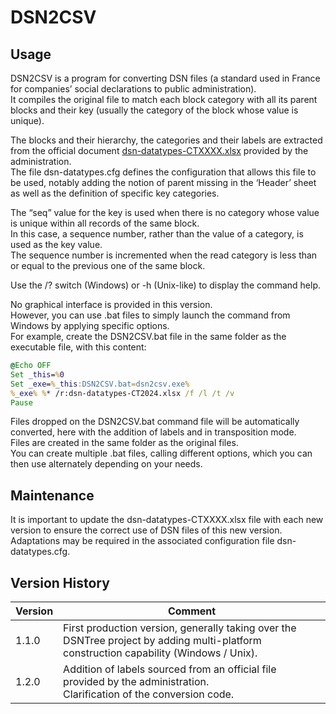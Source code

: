 # DSN2CSV

## Usage

DSN2CSV is a program for converting DSN files (a standard used in France for companies’ social declarations to public administration).<br>
It compiles the original file to match each block category with all its parent blocks and their key (usually the category of the block whose value is unique).

The blocks and their hierarchy, the categories and their labels are extracted from the official document [dsn-datatypes-CTXXXX.xlsx](https://www.net-entreprises.fr/declaration/norme-et-documentation-dsn/) provided by the administration.<br>
The file dsn-datatypes.cfg defines the configuration that allows this file to be used, notably adding the notion of parent missing in the ‘Header’ sheet as well as the definition of specific key categories.

The “seq” value for the key is used when there is no category whose value is unique within all records of the same block.<br>
In this case, a sequence number, rather than the value of a category, is used as the key value.<br>
The sequence number is incremented when the read category is less than or equal to the previous one of the same block.


Use the /? switch (Windows) or -h (Unix-like) to display the command help.


No graphical interface is provided in this version.<br>
However, you can use .bat files to simply launch the command from Windows by applying specific options.<br>
For example, create the DSN2CSV.bat file in the same folder as the executable file, with this content:
```bat
@Echo OFF
Set _this=%0
Set _exe=%_this:DSN2CSV.bat=dsn2csv.exe%
%_exe% %* /r:dsn-datatypes-CT2024.xlsx /f /l /t /v
Pause
```
Files dropped on the DSN2CSV.bat command file will be automatically converted, here with the addition of labels and in transposition mode.<br>
Files are created in the same folder as the original files.<br>
You can create multiple .bat files, calling different options, which you can then use alternately depending on your needs.

## Maintenance

It is important to update the dsn-datatypes-CTXXXX.xlsx file with each new version to ensure the correct use of DSN files of this new version.<br>
Adaptations may be required in the associated configuration file dsn-datatypes.cfg.

## Version History

| Version | Comment |
|---------|---------|
| 1.1.0	  | First production version, generally taking over the DSNTree project by adding multi-platform construction capability (Windows / Unix). |
| 1.2.0	  | Addition of labels sourced from an official file provided by the administration.<br>Clarification of the conversion code. |
